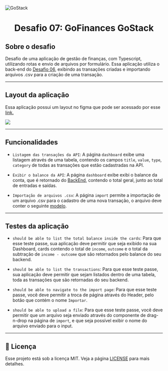 <img alt="GoStack" src="https://i.imgur.com/pHg9Or3.png" />

<h1 align="center">
  Desafio 07: GoFinances GoStack
</h1>

## Sobre o desafio

Desafio de uma aplicação de gestão de finanças, com Typescript, utilizando rotas e envio de arquivos por formulário.
Essa aplicação utiliza o back-end do <a href="https://github.com/joao-garcia404/gostack-desafio-database-upload/tree/master">Desafio 06<a/>, exibindo as transações criadas e importando arquivos .csv para a criação de uma transação.
  
---------------------------------------------------------------------------------------------------------------------------------------------------------------

## Layout da aplicação

Essa aplicação possui um layout no figma que pode ser acessado por esse <a href="https://www.figma.com/file/EgOhyj1Inz14dhWGVhRlhr/GoFinances?node-id=0:1">link.<a/>
  
<img src="https://i.imgur.com/wKbEhze.png">
  
------------------------------------------------------------------------------------------------------------------------------------------------------------------

## Funcionalidades

- `Listagem das transações da API`: A página `dashboard` exibe uma listagem através de uma tabela, contendo os campos `title`, `value`, `type`, `category` de todas as
transações que estão cadastradas na API.

- `Exibir o balance da API`: A página `dashboard` exibe exibi o balance da conta, que é retornado do <a href="https://github.com/joao-garcia404/gostack-desafio-database-upload/tree/master">BackEnd<a/>, contendo o total geral, junto ao total de entradas e saídas. 
  
- `Importação de arquivos .csv`: A página `import` permite a importação de um arquivo .csv para o cadastro de uma nova transação, o arquivo deve conter o seguinte
<a href="https://github.com/rocketseat-education/bootcamp-gostack-desafios/blob/master/desafio-database-upload/assets/file.csv">modelo<a/>.
  
----------------------------------------------------------------------------------------------------------------------------------------------------------------
  
## Testes da aplicação
  
- `should be able to list the total balance inside the cards`: Para que esse teste passe, sua aplicação deve permitir que seja exibido na sua Dashboard, cards contendo o total de `income`, `outcome` e o total da subtração de `income - outcome` que são retornados pelo balance do seu backend.

- `should be able to list the transactions`: Para que esse teste passe, sua aplicação deve permitir que sejam listados dentro de uma tabela, toda as transações que são retornadas do seu backend.

- `should be able to navigate to the import page`: Para que esse teste passe, você deve permitir a troca de página através do Header, pelo botão que contém o nome `Importar`.

- `should be able to upload a file`: Para que esse teste passe, você deve permitir que um arquivo seja enviado através do componente de drag-n-drop na página de `import`, e que seja possível exibir o nome do arquivo enviado para o input.

----------------------------------------------------------------------------------------------------------------------------------------------------------------

## :memo: Licença

Esse projeto está sob a licença MIT. Veja a página [LICENSE](https://opensource.org/licenses/MIT) para mais detalhes.
